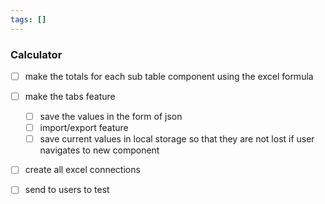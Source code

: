 ```yaml
---
tags: []
---
```


### Calculator
- [ ] make the totals for each sub table component using the excel formula
- [ ] make the tabs feature
	- [ ] save the values in the form of json
	- [ ] import/export feature
	- [ ] save current values in local storage so that they are not lost if user navigates to new component
- [ ] create all excel connections
- [ ] send to users to test

